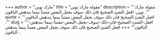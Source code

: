 +++
author = "مارك توين"
title = "مقولة مارك توين"
description = '''مقولة مارك توين: افعل الشئ الصحيح فان ذلك سوف يجعل البعض ممتناً بينما يندهش الباقون .'''
quote = '''افعل الشئ الصحيح فان ذلك سوف يجعل البعض ممتناً بينما يندهش الباقون .'''
slug = '''افعل-الشئ-الصحيح-فان-ذلك-سوف-يجعل-البعض-ممتناً-بينما-يندهش-الباقون'''
+++
افعل الشئ الصحيح فان ذلك سوف يجعل البعض ممتناً بينما يندهش الباقون .
